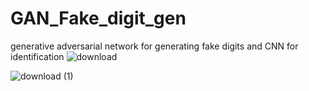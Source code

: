 # GAN_Fake_digit_gen
generative adversarial network for generating fake digits and CNN for identification
![download](https://github.com/Shiveswarran/GAN_Fake_digit_gen/assets/87017018/d2fa7295-e6be-41ef-8bab-2facec1a8f32)

![download (1)](https://github.com/Shiveswarran/GAN_Fake_digit_gen/assets/87017018/38bff7a8-850d-4c9d-bf95-c566680e11a5)
